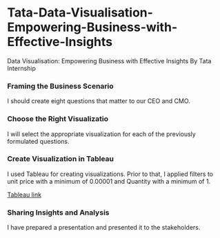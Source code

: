 # Tata-Data-Visualisation-Empowering-Business-with-Effective-Insights
Data Visualisation: Empowering Business with Effective Insights By Tata Internship

### Framing the Business Scenario
I should create eight questions that matter to our CEO and CMO.

### Choose the Right Visualizatio
I will select the appropriate visualization for each of the previously formulated questions.

### Create Visualization in Tableau
I used Tableau for creating visualizations. Prior to that, I applied filters to unit price with a minimum of 0.00001 and Quantity with a minimum of 1.

[Tableau link](https://public.tableau.com/views/TataDataVisualization_16920017193890/Sheet1?:language=en-US&:display_count=n&:origin=viz_share_link)

### Sharing Insights and Analysis
I have prepared a presentation and presented it to the stakeholders.
